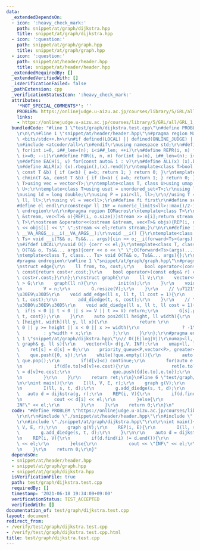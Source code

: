 ```yaml
---
data:
  _extendedDependsOn:
  - icon: ':heavy_check_mark:'
    path: snippet/at/graph/dijkstra.hpp
    title: snippet/at/graph/dijkstra.hpp
  - icon: ':question:'
    path: snippet/at/graph/graph.hpp
    title: snippet/at/graph/graph.hpp
  - icon: ':question:'
    path: snippet/at/header/header.hpp
    title: snippet/at/header/header.hpp
  _extendedRequiredBy: []
  _extendedVerifiedWith: []
  _isVerificationFailed: false
  _pathExtension: cpp
  _verificationStatusIcon: ':heavy_check_mark:'
  attributes:
    '*NOT_SPECIAL_COMMENTS*': ''
    PROBLEM: https://onlinejudge.u-aizu.ac.jp/courses/library/5/GRL/all/GRL_1_A
    links:
    - https://onlinejudge.u-aizu.ac.jp/courses/library/5/GRL/all/GRL_1_A
  bundledCode: "#line 1 \"test/graph/dijkstra.test.cpp\"\n#define PROBLEM \"https://onlinejudge.u-aizu.ac.jp/courses/library/5/GRL/all/GRL_1_A\"\
    \r\n\r\n#line 1 \"snippet/at/header/header.hpp\"\n#pragma region Macros\r\n#include\
    \ <bits/stdc++.h>\r\n#if defined(LOCAL) || defined(ONLINE_JUDGE) || defined(_DEBUG)\r\
    \n#include <atcoder/all>\r\n#endif\r\nusing namespace std;\r\n#define REP(i, n)\
    \ for(int i=0, i##_len=(n); i<i##_len; ++i)\r\n#define REPR(i, n) for(int i=(n);\
    \ i>=0; --i)\r\n#define FOR(i, n, m) for(int i=(m), i##_len=(n); i<i##_len; ++i)\r\
    \n#define EACH(i, v) for(const auto& i : v)\r\n#define ALL(x) (x).begin(),(x).end()\r\
    \n#define ALLR(x) (x).rbegin(),(x).rend()\r\ntemplate<class T>bool chmax(T &a,\
    \ const T &b) { if (a<b) { a=b; return 1; } return 0; }\r\ntemplate<class T>bool\
    \ chmin(T &a, const T &b) { if (b<a) { a=b; return 1; } return 0; }\r\ntemplate<class\
    \ T>using vec = vector<T>;\r\ntemplate<class T, class U>using umap = unordered_map<T,\
    \ U>;\r\ntemplate<class T>using uset = unordered_set<T>;\r\nusing ll = long long;\r\
    \nusing ld = long double;\r\nusing P = pair<ll, ll>;\r\n//using T = tuple<ll,\
    \ ll, ll>;\r\nusing vl = vec<ll>;\r\n#define fi first\r\n#define se second\r\n\
    #define el endl\r\nconstexpr ll INF = numeric_limits<ll>::max()/2-1;\r\n#pragma\
    \ endregion\r\n\r\n#pragma region IOMacros\r\ntemplate<class T>\r\nistream &operator>>(istream\
    \ &stream, vec<T>& o){REP(i, o.size())stream >> o[i];return stream;}\r\ntemplate<class\
    \ T>\r\nostream &operator<<(ostream &stream, vec<T>& objs){REP(i, objs.size())stream\
    \ << objs[i] << \" \";stream << el;return stream;}\r\n\r\n#define I(T, ...) ;T\
    \ __VA_ARGS__;__i(__VA_ARGS__);\r\nvoid __i() {}\r\ntemplate<class T, class...\
    \ Ts> void __i(T&& o, Ts&&... args){cin >> o;__i(forward<Ts>(args)...);}\r\n\r\
    \n#ifdef LOCAL\r\nvoid O() {cerr << el;}\r\ntemplate<class T, class... Ts> void\
    \ O(T&& o, Ts&&... args){cerr << o << \" \";O(forward<Ts>(args)...);}\r\n#else\r\
    \ntemplate<class T, class... Ts> void O(T&& o, Ts&&... args){};\r\n#endif\r\n\
    #pragma endregion\r\n#line 1 \"snippet/at/graph/graph.hpp\"\n#pragma region graph\r\
    \nstruct edge{\r\n    ll from, to, cost;\r\n    bool operator<(const edge& r)\
    \ const{return cost<r.cost;}\r\n    bool operator>(const edge& r) const{return\
    \ cost>r.cost;}\r\n};\r\nstruct graph{\r\n    ll V;\r\n    vector<vector<edge>\
    \ > G;\r\n    graph(ll n){\r\n        init(n);\r\n    }\r\n    void init(ll n){\r\
    \n        V = n;\r\n        G.resize(V);\r\n    }\r\n    // \u7121\u5411\u30B0\
    \u30E9\u30D5\r\n    void add_edge(ll s, ll t, ll cost = 1){\r\n        add_diedge(s,\
    \ t, cost);\r\n        add_diedge(t, s, cost);\r\n    }\r\n    // \u6709\u5411\
    \u30B0\u30E9\u30D5\r\n    void add_diedge(ll s, ll t, ll cost = 1){\r\n      \
    \  if(s < 0 || t < 0 || s >= V || t >= V) return;\r\n        G[s].push_back({s,\
    \ t, cost});\r\n    }\r\n    auto pos2d(ll height, ll width){\r\n        return\
    \ [height, width](ll y, ll x){\r\n            return \r\n                (y <\
    \ 0 || y >= height || x < 0 || x >= width)\r\n                ? -1\r\n       \
    \         : y*width + x;\r\n        };\r\n    }\r\n};\r\n#pragma endregion\n#line\
    \ 1 \"snippet/at/graph/dijkstra.hpp\"\n// O(|E|log|V|)\r\numap<ll, ll> dijkstra(const\
    \ graph& g, ll s){\r\n    vector<ll> d(g.V, INF);\r\n    umap<ll, ll> ret;\r\n\
    \    ret[s] = d[s] = 0;\r\n    priority_queue<P,vector<P>, greater<P>> que;\r\n\
    \    que.push({0, s});\r\n    while(!que.empty()){\r\n        auto [c, v] = que.top();\
    \ que.pop();\r\n        if(d[v]<c) continue;\r\n        for(auto e : g.G[v]){\r\
    \n            if(d[e.to]>d[v]+e.cost){\r\n                ret[e.to] = d[e.to]\
    \ = d[v]+e.cost;\r\n                que.push({d[e.to],e.to});\r\n            }\r\
    \n        }\r\n    }\r\n    return ret;\r\n}\n#line 6 \"test/graph/dijkstra.test.cpp\"\
    \n\r\nint main(){\r\n    I(ll, V, E, r);\r\n    graph g(V);\r\n    REP(i, E){\r\
    \n        I(ll, s, t, d);\r\n        g.add_diedge(s, t, d);\r\n    }\r\n\r\n \
    \   auto d = dijkstra(g, r);\r\n    REP(i, V){\r\n        if(d.find(i) != d.end()){\r\
    \n            cout << d[i] << el;\r\n        }else{\r\n            cout << \"\
    INF\" << el;\r\n        }\r\n    }\r\n    return 0;\r\n}\n"
  code: "#define PROBLEM \"https://onlinejudge.u-aizu.ac.jp/courses/library/5/GRL/all/GRL_1_A\"\
    \r\n\r\n#include \"./snippet/at/header/header.hpp\"\r\n#include \"./snippet/at/graph/graph.hpp\"\
    \r\n#include \"./snippet/at/graph/dijkstra.hpp\"\r\n\r\nint main(){\r\n    I(ll,\
    \ V, E, r);\r\n    graph g(V);\r\n    REP(i, E){\r\n        I(ll, s, t, d);\r\n\
    \        g.add_diedge(s, t, d);\r\n    }\r\n\r\n    auto d = dijkstra(g, r);\r\
    \n    REP(i, V){\r\n        if(d.find(i) != d.end()){\r\n            cout << d[i]\
    \ << el;\r\n        }else{\r\n            cout << \"INF\" << el;\r\n        }\r\
    \n    }\r\n    return 0;\r\n}"
  dependsOn:
  - snippet/at/header/header.hpp
  - snippet/at/graph/graph.hpp
  - snippet/at/graph/dijkstra.hpp
  isVerificationFile: true
  path: test/graph/dijkstra.test.cpp
  requiredBy: []
  timestamp: '2021-06-18 19:34:09+09:00'
  verificationStatus: TEST_ACCEPTED
  verifiedWith: []
documentation_of: test/graph/dijkstra.test.cpp
layout: document
redirect_from:
- /verify/test/graph/dijkstra.test.cpp
- /verify/test/graph/dijkstra.test.cpp.html
title: test/graph/dijkstra.test.cpp
---
```


